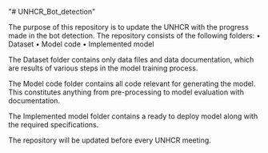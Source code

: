 "# UNHCR_Bot_detection" 

The purpose of this repository is to update the UNHCR with the progress made in the bot detection. 
The repository consists of the following folders:
•	Dataset
•	Model code
•	Implemented model

The Dataset folder contains only data files and data documentation, which are results of various steps in the model training process.

The Model code folder contains all code relevant for generating the model. This constitutes anything from pre-processing to model evaluation with documentation.

The Implemented model folder contains a ready to deploy model along with the required specifications. 

The repository will be updated before every UNHCR meeting.
